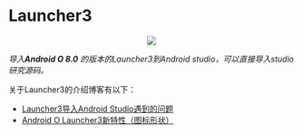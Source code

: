 # Launcher3

<p align="center">
  <img src="picture/launcher3.gif"/>
</p>

*导入**Android O 8.0** 的版本的Launcher3到Android studio，可以直接导入studio研究源码。*

关于Launcher3的介绍博客有以下：

- [Launcher3导入Android Studio遇到的问题](http://www.jianshu.com/p/28b1d205b4e6)
- [Android O Launcher3新特性（图标形状）](http://www.jianshu.com/p/20df6c156f3d)


